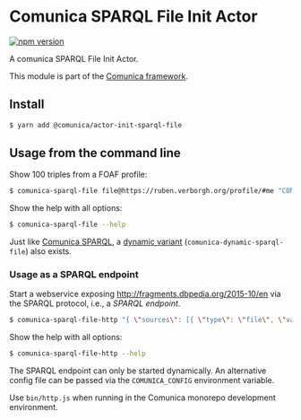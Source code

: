 # Comunica SPARQL File Init Actor

[![npm version](https://badge.fury.io/js/%40comunica%2Factor-init-sparql-file.svg)](https://www.npmjs.com/package/@comunica/actor-init-sparql-file)

A comunica SPARQL File Init Actor.

This module is part of the [Comunica framework](https://github.com/comunica/comunica).

## Install

```bash
$ yarn add @comunica/actor-init-sparql-file
```

## Usage from the command line

Show 100 triples from a FOAF profile:

```bash
$ comunica-sparql-file file@https://ruben.verborgh.org/profile/#me "CONSTRUCT WHERE { ?s ?p ?o } LIMIT 100"
```

Show the help with all options:

```bash
$ comunica-sparql-file --help
```

Just like [Comunica SPARQL](https://github.com/comunica/comunica/tree/master/packages/actor-init-sparql),
a [dynamic variant](https://github.com/comunica/comunica/tree/master/packages/actor-init-sparql#usage-from-the-command-line) (`comunica-dynamic-sparql-file`) also exists.

### Usage as a SPARQL endpoint

Start a webservice exposing http://fragments.dbpedia.org/2015-10/en via the SPARQL protocol, i.e., a _SPARQL endpoint_.

```bash
$ comunica-sparql-file-http "{ \"sources\": [{ \"type\": \"file\", \"value\" : \"/path/to/my/file.ttl" }]}"
```

Show the help with all options:

```bash
$ comunica-sparql-file-http --help
```

The SPARQL endpoint can only be started dynamically.
An alternative config file can be passed via the `COMUNICA_CONFIG` environment variable.

Use `bin/http.js` when running in the Comunica monorepo development environment.

